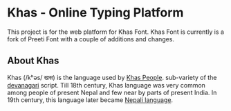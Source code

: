 # Khas - Online Typing Platform
This project is for the web platform for Khas Font. Khas Font is currently is a fork of Preeti Font with a couple of additions and changes.

## About Khas
Khas (/kʰəs/ खस) is the language used by [Khas People](https://en.wikipedia.org/wiki/Khas_people "Khas People"). sub-variety of the [devanagari](https://en.wikipedia.org/wiki/Devanagari "Devanagari") script.
Till 18th century, Khas language was very common among people of present Nepal and few near by parts of present India. In 19th century, this language  later became [Nepali language](https://en.wikipedia.org/wiki/Nepali_language "Nepali").